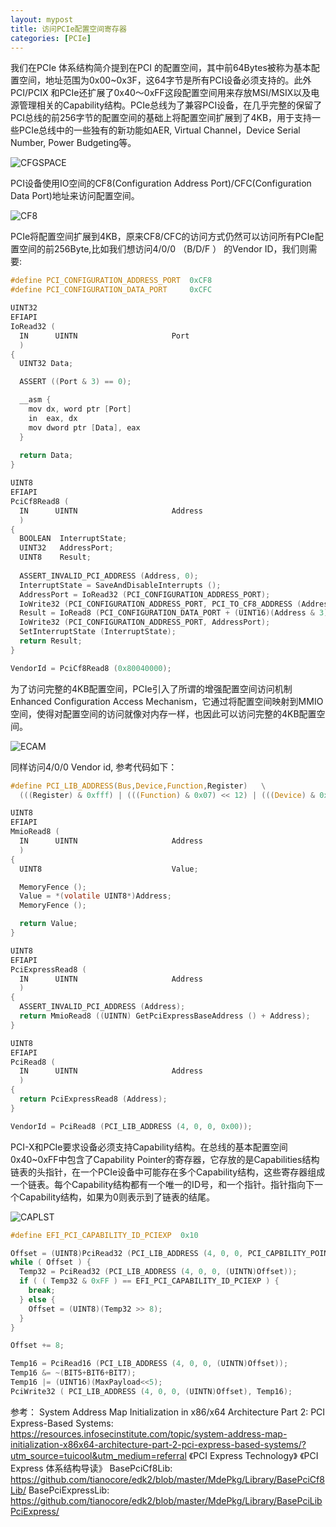 ```yaml
---
layout: mypost
title: 访问PCIe配置空间寄存器
categories: [PCIe]
---
```


我们在PCIe 体系结构简介提到在PCI 的配置空间，其中前64Bytes被称为基本配置空间，地址范围为0x00~0x3F，这64字节是所有PCI设备必须支持的。此外PCI/PCIX 和PCIe还扩展了0x40～0xFF这段配置空间用来存放MSI/MSIX以及电源管理相关的Capability结构。PCIe总线为了兼容PCI设备，在几乎完整的保留了PCI总线的前256字节的配置空间的基础上将配置空间扩展到了4KB，用于支持一些PCIe总线中的一些独有的新功能如AER, Virtual Channel，Device Serial Number, Power Budgeting等。

![CFGSPACE](CFGSPACE.png)

PCI设备使用IO空间的CF8(Configuration Address Port)/CFC(Configuration Data Port)地址来访问配置空间。

![CF8](CF8.png)

PCIe将配置空间扩展到4KB，原来CF8/CFC的访问方式仍然可以访问所有PCIe配置空间的前256Byte,比如我们想访问4/0/0 （B/D/F ） 的Vendor ID，我们则需要:

```c
#define PCI_CONFIGURATION_ADDRESS_PORT  0xCF8
#define PCI_CONFIGURATION_DATA_PORT     0xCFC

UINT32
EFIAPI
IoRead32 (
  IN      UINTN                     Port
  )
{
  UINT32 Data;

  ASSERT ((Port & 3) == 0);

  __asm {
    mov dx, word ptr [Port]
    in  eax, dx
    mov dword ptr [Data], eax
  }
  
  return Data;
}

UINT8
EFIAPI
PciCf8Read8 (
  IN      UINTN                     Address
  )
{
  BOOLEAN  InterruptState;
  UINT32   AddressPort;
  UINT8    Result;
  
  ASSERT_INVALID_PCI_ADDRESS (Address, 0);
  InterruptState = SaveAndDisableInterrupts ();
  AddressPort = IoRead32 (PCI_CONFIGURATION_ADDRESS_PORT);
  IoWrite32 (PCI_CONFIGURATION_ADDRESS_PORT, PCI_TO_CF8_ADDRESS (Address));
  Result = IoRead8 (PCI_CONFIGURATION_DATA_PORT + (UINT16)(Address & 3));
  IoWrite32 (PCI_CONFIGURATION_ADDRESS_PORT, AddressPort);
  SetInterruptState (InterruptState);
  return Result;
}

VendorId = PciCf8Read8 (0x80040000);
```
为了访问完整的4KB配置空间，PCIe引入了所谓的增强配置空间访问机制Enhanced Configuration Access Mechanism，它通过将配置空间映射到MMIO空间，使得对配置空间的访问就像对内存一样，也因此可以访问完整的4KB配置空间。

![ECAM](ECAM.png)

同样访问4/0/0 Vendor id, 参考代码如下：

```c
#define PCI_LIB_ADDRESS(Bus,Device,Function,Register)   \
  (((Register) & 0xfff) | (((Function) & 0x07) << 12) | (((Device) & 0x1f) << 15) | (((Bus) & 0xff) << 20))

UINT8
EFIAPI
MmioRead8 (
  IN      UINTN                     Address
  )
{
  UINT8                             Value;

  MemoryFence ();
  Value = *(volatile UINT8*)Address;
  MemoryFence ();

  return Value;
}

UINT8
EFIAPI
PciExpressRead8 (
  IN      UINTN                     Address
  )
{
  ASSERT_INVALID_PCI_ADDRESS (Address);
  return MmioRead8 ((UINTN) GetPciExpressBaseAddress () + Address);
}

UINT8
EFIAPI
PciRead8 (
  IN      UINTN                     Address
  )
{
  return PciExpressRead8 (Address);
}

VendorId = PciRead8 (PCI_LIB_ADDRESS (4, 0, 0, 0x00));

```

PCI-X和PCIe要求设备必须支持Capability结构。在总线的基本配置空间0x40~0xFF中包含了Capability Pointer的寄存器，它存放的是Capabilities结构链表的头指针，在一个PCIe设备中可能存在多个Capability结构，这些寄存器组成一个链表。每个Capability结构都有一个唯一的ID号，和一个指针。指针指向下一个Capability结构，如果为0则表示到了链表的结尾。

![CAPLST](CAPLST.png)

```c
#define EFI_PCI_CAPABILITY_ID_PCIEXP  0x10

Offset = (UINT8)PciRead32 (PCI_LIB_ADDRESS (4, 0, 0, PCI_CAPBILITY_POINTER_OFFSET));
while ( Offset ) {
  Temp32 = PciRead32 (PCI_LIB_ADDRESS (4, 0, 0, (UINTN)Offset));
  if ( ( Temp32 & 0xFF ) == EFI_PCI_CAPABILITY_ID_PCIEXP ) {
    break;
  } else {
    Offset = (UINT8)(Temp32 >> 8);
  }
}

Offset += 8;

Temp16 = PciRead16 (PCI_LIB_ADDRESS (4, 0, 0, (UINTN)Offset));
Temp16 &= ~(BIT5+BIT6+BIT7);
Temp16 |= (UINT16)(MaxPayload<<5);
PciWrite32 ( PCI_LIB_ADDRESS (4, 0, 0, (UINTN)Offset), Temp16);

```

参考：
System Address Map Initialization in x86/x64 Architecture Part 2: PCI Express-Based Systems: https://resources.infosecinstitute.com/topic/system-address-map-initialization-x86x64-architecture-part-2-pci-express-based-systems/?utm_source=tuicool&utm_medium=referral
《PCI Express Technology》
《PCI Express 体系结构导读》
BasePciCf8Lib: https://github.com/tianocore/edk2/blob/master/MdePkg/Library/BasePciCf8Lib/
BasePciExpressLib: https://github.com/tianocore/edk2/blob/master/MdePkg/Library/BasePciLibPciExpress/


